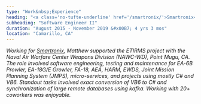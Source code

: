 ```yaml
---
type: "Work&nbsp;Experience"
heading: "<a class='no-tufte-underline' href='/smartronix/'>Smartronix</a>"
subheading: "Software Engineer II"
duration: "August 2015 - November 2019 &#x00B7; 4 yrs 3 mos"
location: "Camarillo, CA"
---
```


<a class="no-tufte-underline" href="/smartronix/"><i class="fa fa-info-circle" aria-hidden="true"/></a> Working for <a href="https://smartronix.com" target="_blank">Smartronix</a>, Matthew supported the ETIRMS project with the Naval Air Warfare Center Weapons Division (NAWC-WD), Point Mugu, CA. The role involved software engineering, testing and maintenance for EA-6B Prowler, EA-18G/E Growler, FA-18, AEA, HARM, EWDS, Joint Mission Planning System (JMPS), micro-services, and projects using mostly C# and VB6. Standout tasks involved exact conversion of VB6 to C# and synchronization of large remote databases using kafka. Working with 20+ coworkers was enjoyable.
